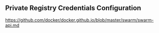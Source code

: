 Private Registry Credentials Configuration
------------------------------------------

https://github.com/docker/docker.github.io/blob/master/swarm/swarm-api.md